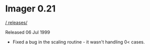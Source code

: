 # Imager 0.21

[ / ](..) [releases/](./)

Released 06 Jul 1999

- Fixed a bug in the scaling routine - it wasn't  handling 0< cases.